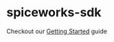 # spiceworks-sdk

Checkout our [Getting Started](http://developers.spiceworks.com/documentation/cloud-apps/) guide
